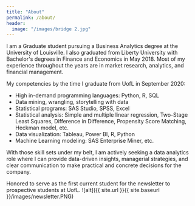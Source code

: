 ```yaml
---
title: "About"
permalink: /about/
header:
  image: "/images/bridge 2.jpg"
---
```


I am a Graduate student pursuing a Business Analytics degree at the University of Louisville. I also graduated from Liberty University with Bachelor's degrees in Finance and Economics in May 2018. Most of my experience throughout the years are in market research, analytics, and financial management.

My competencies by the time I graduate from UofL in September 2020:
- High in-demand programming languages: Python, R, SQL
- Data mining, wrangling, storytelling with data
- Statistical programs: SAS Studio, SPSS, Excel
- Statistical analysis: Simple and multiple linear regression, Two-Stage Least Squares, Difference in Difference, Propensity Score Matching, Heckman model, etc.
- Data visualization: Tableau, Power BI, R, Python
- Machine Learning modeling: SAS Enterprise Miner, etc.

With those skill sets under my belt, I am actively seeking a data analytics role where I can provide data-driven insights, managerial strategies, and clear communication to make practical and concrete decisions for the company.

Honored to serve as the first current student for the newsletter to prospective students at UofL.
![alt]({{ site.url }}{{ site.baseurl }}/images/newsletter.PNG)
